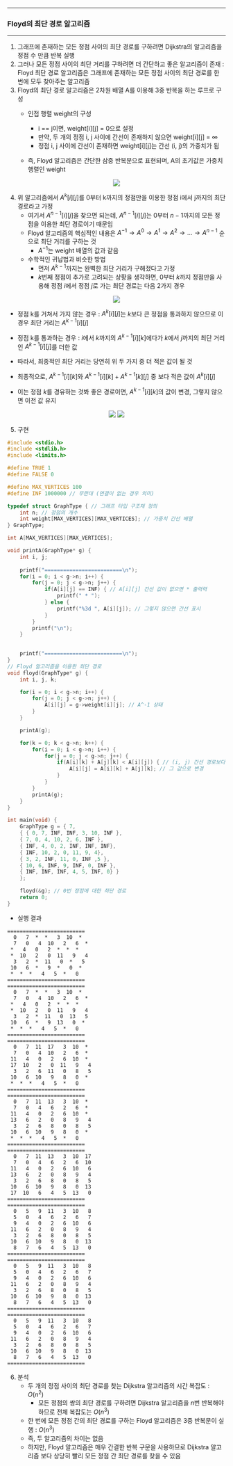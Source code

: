 -----
### Floyd의 최단 경로 알고리즘
-----
1. 그래프에 존재하는 모든 정점 사이의 최단 경로를 구하려면 Dijkstra의 알고리즘을 정점 수 만큼 반복 실행
2. 그러나 모든 정점 사이의 최단 거리를 구하려면 더 간단하고 좋은 알고리즘이 존재 : Floyd 최단 경로 알고리즘은 그래프에 존재하는 모든 정점 사이의 최단 경로를 한 번에 모두 찾아주는 알고리즘
3. Floyd의 최단 경로 알고리즘은 2차원 배열 A를 이용해 3중 반복을 하는 루프로 구성
   - 인접 행렬 weight의 구성
     + i == j이면, weight[i][j] = 0으로 설정
     + 만약, 두 개의 정점 i, j 사이에 간선이 존재하지 않으면 weight[i][j] = ∞
     + 정점 i, j 사이에 간선이 존재하면 weight[i][j]는 간선 (i, j)의 가중치가 됨

   - 즉, Floyd 알고리즘은 간단한 삼중 반복문으로 표현되며, A의 초기값은 가중치 행렬인 weight
<div align="center">
<img src="https://github.com/user-attachments/assets/a4a223c0-408b-42a2-ad17-b169daea60bc">
</div>

4. 위 알고리즘에서 $A^k[i][j]$를 0부터 k까지의 정점만을 이용한 정점 i에서 j까지의 최단 경로라고 가정
   - 여기서 $A^{n-1}[i][j]$을 찾으면 되는데, $A^{n-1}[i][j]$는 0부터 $n - 1$까지의 모든 정점을 이용한 최단 경로이기 때문임
   - Floyd 알고리즘의 핵심적인 내용은 $A^{-1} → A^{0} → A^{1} → A^{2} → ...  → A^{n-1}$ 순으로 최단 거리를 구하는 것
     + $A^{-1}$는 weight 배열의 값과 같음
   - 수학적인 귀납법과 비슷한 방법
     + 먼저 $A^{k-1}$까지는 완벽한 최단 거리가 구해졌다고 가정
     + $k$번째 정점이 추가로 고려되는 상황을 생각하면, 0부터 $k$까지 정점만을 사용해 정점 $i$에서 정점 $j$로 가는 최단 경로는 다음 2가지 경우
<div align="center">
<img src="https://github.com/user-attachments/assets/c68123f5-67e8-4ed9-9e1b-2d00709a12c0">
</div>

   - 정점 k를 거쳐서 가지 않는 경우 : $A^{k}[i][j]$는 $k$보다 큰 정점을 통과하지 않으므로 이 경우 최단 거리는 $A^{k-1}[i][j]$
   - 정점 k를 통과하는 경우 : $i$에서 $k$까지의 $A^{k-1}[i][k]$에다가 $k$에서 $j$까지의 최단 거리인  $A^{k-1}[i][j]$를 더한 값

   - 따라서, 최종적인 최단 거리는 당연히 위 두 가지 중 더 적은 값이 될 것
   - 최종적으로, $A^{k-1}[i][k]$와 $A^{k-1}[i][k] + A^{k-1}[k][j]$ 중 보다 적은 값이 $A^{k}[i][j]$
   - 이는 정점 $k$를 경유하는 것봐 좋은 경로이면, $A^{k-1}[i][k]$의 값이 변경, 그렇지 않으면 이전 값 유지
<div align="center">
<img src="https://github.com/user-attachments/assets/af2a4b00-11fa-41be-9702-3f528f795210">
<img src="https://github.com/user-attachments/assets/16c4fe9e-e256-43b2-a0f4-5d5d6431747d">
</div>

5. 구현
```c
#include <stdio.h>
#include <stdlib.h>
#include <limits.h>

#define TRUE 1
#define FALSE 0

#define MAX_VERTICES 100
#define INF 1000000 // 무한대 (연결이 없는 경우 의미)

typedef struct GraphType { // 그래프 타입 구조체 정의
    int n; // 정점의 개수
    int weight[MAX_VERTICES][MAX_VERTICES]; // 가중치 간선 배열
} GraphType;

int A[MAX_VERTICES][MAX_VERTICES]; 

void printA(GraphType* g) {
    int i, j;
    
    printf("=========================\n");
    for(i = 0; i < g->n; i++) {
        for(j = 0; j < g->n; j++) {
            if(A[i][j] == INF) { // A[i][j] 간선 값이 없으면 * 출력력
                printf(" * ");    
            } else {
                printf("%3d ", A[i][j]); // 그렇지 않으면 간선 표시
            }
        }
        printf("\n");
    }

    
    printf("=========================\n");
}
// Floyd 알고리즘을 이용한 최단 경로 
void floyd(GraphType* g) {
    int i, j, k;

    for(i = 0; i < g->n; i++) {
        for(j = 0; j < g->n; j++) {
            A[i][j] = g->weight[i][j]; // A^-1 상태
        }
    }

    printA(g);

    for(k = 0; k < g->n; k++) {
        for(i = 0; i < g->n; i++) {
            for(j = 0; j < g->n; j++) {
                if(A[i][k] + A[j][k] < A[i][j]) { // (i, j) 간선 경로보다 (i, k) + (k, j)의 간선 값이 작다면,
                    A[i][j] = A[i][k] + A[j][k]; // 그 값으로 변경    
                }
            }
        }
        printA(g);
    }
}

int main(void) {
    GraphType g = { 7,
    { { 0, 7, INF, INF, 3, 10, INF },
    { 7, 0, 4, 10, 2, 6, INF },
    { INF, 4, 0, 2, INF, INF, INF},
    { INF, 10, 2, 0, 11, 9, 4},
    { 3, 2, INF, 11, 0, INF ,5 },
    { 10, 6, INF, 9, INF, 0, INF },
    { INF, INF, INF, 4, 5, INF, 0} }
    };

    floyd(&g); // 0번 정점에 대한 최단 경로
    return 0;
}
```
  - 실행 결과
```
=========================
  0   7  *  *   3  10  * 
  7   0   4  10   2   6  * 
 *   4   0   2  *  *  * 
 *  10   2   0  11   9   4 
  3   2  *  11   0  *   5 
 10   6  *   9  *   0  * 
 *  *  *   4   5  *   0 
=========================
=========================
  0   7  *  *   3  10  * 
  7   0   4  10   2   6  * 
 *   4   0   2  *  *  * 
 *  10   2   0  11   9   4
  3   2  *  11   0  13   5
 10   6  *   9  13   0  *
 *  *  *   4   5  *   0
=========================
=========================
  0   7  11  17   3  10  *
  7   0   4  10   2   6  *
 11   4   0   2   6  10  *
 17  10   2   0  11   9   4
  3   2   6  11   0   8   5
 10   6  10   9   8   0  *
 *  *  *   4   5  *   0
=========================
=========================
  0   7  11  13   3  10  *
  7   0   4   6   2   6  *
 11   4   0   2   6  10  *
 13   6   2   0   8   9   4
  3   2   6   8   0   8   5
 10   6  10   9   8   0  *
 *  *  *   4   5  *   0
=========================
=========================
  0   7  11  13   3  10  17
  7   0   4   6   2   6  10
 11   4   0   2   6  10   6
 13   6   2   0   8   9   4
  3   2   6   8   0   8   5
 10   6  10   9   8   0  13
 17  10   6   4   5  13   0
=========================
=========================
  0   5   9  11   3  10   8
  5   0   4   6   2   6   7
  9   4   0   2   6  10   6
 11   6   2   0   8   9   4
  3   2   6   8   0   8   5
 10   6  10   9   8   0  13
  8   7   6   4   5  13   0
=========================
=========================
  0   5   9  11   3  10   8 
  5   0   4   6   2   6   7
  9   4   0   2   6  10   6
 11   6   2   0   8   9   4
  3   2   6   8   0   8   5
 10   6  10   9   8   0  13
  8   7   6   4   5  13   0
=========================
=========================
  0   5   9  11   3  10   8
  5   0   4   6   2   6   7
  9   4   0   2   6  10   6
 11   6   2   0   8   9   4
  3   2   6   8   0   8   5
 10   6  10   9   8   0  13
  8   7   6   4   5  13   0
=========================
```

6. 분석
   - 두 개의 정점 사이의 최단 경로를 찾는 Dijkstra 알고리즘의 시간 복잡도 : $O(n^2)$
     + 모든 정점의 쌍의 최단 경로를 구하려면 Dijkstra 알고리즘을 $n$번 반복해야 하므로 전체 복잡도는 $O(n^3)$
   - 한 번에 모든 정점 간의 최단 경로를 구하는 Floyd 알고리즘은 3중 반복문이 실행 : $O(n^3)$
   - 즉, 두 알고리즘의 차이는 없음
   - 하지만, Floyd 알고리즘은 매우 간결한 반복 구문을 사용하므로 Dijkstra 알고리즘 보다 상당히 빨리 모든 정점 간 최단 경로를 찾을 수 있음
